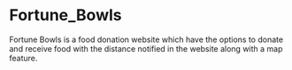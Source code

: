 # Fortune_Bowls
Fortune Bowls is a food donation website which have the options to donate and receive food with the distance notified in the website along with a map feature.
